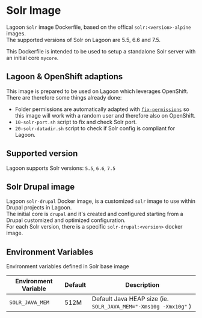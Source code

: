 # Solr Image
Lagoon `Solr` image Dockerfile, based on the offical `solr:<version>-alpine` images.  
The supported versions of Solr on Lagoon are 5.5, 6.6 and 7.5.  

This Dockerfile is intended to be used to setup a standalone Solr server with an initial core `mycore`.

## Lagoon & OpenShift adaptions
This image is prepared to be used on Lagoon which leverages OpenShift. There are therefore some things already done:

- Folder permissions are automatically adapted with [`fix-permissions`](https://github.com/sclorg/s2i-base-container/blob/master/core/root/usr/bin/fix-permissions) so this image will work with a random user and therefore also on OpenShift.
- `10-solr-port.sh` script to fix and check Solr port.
- `20-solr-datadir.sh` script to check if Solr config is compliant for Lagoon.

## Supported version
Lagoon supports Solr versions: `5.5`, `6.6`, `7.5`

## Solr Drupal image
Lagoon `solr-drupal` Docker image, is a customized `solr` image to use within Drupal projects in Lagoon.  
The initial core is `drupal` and it's created and configured starting from a Drupal customized and optimized configuration.  
For each Solr version, there is a specific `solr-drupal:<version>` docker image.

## Environment Variables
Environment variables defined in Solr base image

| Environment Variable                   | Default         | Description                                    |
| ---------------------------------      | ---------       | ---------------------------------------------- |
| `SOLR_JAVA_MEM`                        |   512M          | Default Java HEAP size (ie. `SOLR_JAVA_MEM="-Xms10g -Xmx10g"` ) |